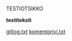 TESTIOTSIKKO

**testiteksti**

[gitlog.txt](https://github.com/akselipu/ot-harjoitustyo/blob/main/laskarit/viikko1/gitlog.txt)
[komentorivi.txt](https://github.com/akselipu/ot-harjoitustyo/blob/main/laskarit/viikko1/komentorivi.txt)

